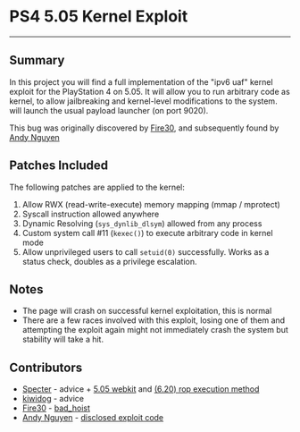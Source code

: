# PS4 5.05 Kernel Exploit
---
## Summary
In this project you will find a full implementation of the "ipv6 uaf" kernel exploit for the PlayStation 4 on 5.05. It will allow you to run arbitrary code as kernel, to allow jailbreaking and kernel-level modifications to the system. will launch the usual payload launcher (on port 9020).

This bug was originally discovered by [Fire30](https://twitter.com/fire30), and subsequently found by [Andy Nguyen](https://twitter.com/theflow0/)

## Patches Included
The following patches are applied to the kernel:
1) Allow RWX (read-write-execute) memory mapping (mmap / mprotect)
2) Syscall instruction allowed anywhere
3) Dynamic Resolving (`sys_dynlib_dlsym`) allowed from any process
4) Custom system call #11 (`kexec()`) to execute arbitrary code in kernel mode
5) Allow unprivileged users to call `setuid(0)` successfully. Works as a status check, doubles as a privilege escalation.

## Notes
- The page will crash on successful kernel exploitation, this is normal
- There are a few races involved with this exploit, losing one of them and attempting the exploit again might not immediately crash the system but stability will take a hit.

## Contributors

- [Specter](https://twitter.com/SpecterDev) - advice + [5.05 webkit](https://github.com/Cryptogenic/PS4-5.05-Kernel-Exploit/blob/master/expl.js) and [(6.20) rop execution method](https://github.com/Cryptogenic/PS4-6.20-WebKit-Code-Execution-Exploit)
- [kiwidog](https://twitter.com/kd_tech_) - advice
- [Fire30](https://twitter.com/fire30) - [bad_hoist](https://github.com/Fire30/bad_hoist)
- [Andy Nguyen](https://twitter.com/theflow0/) - [disclosed exploit code](https://hackerone.com/reports/826026)